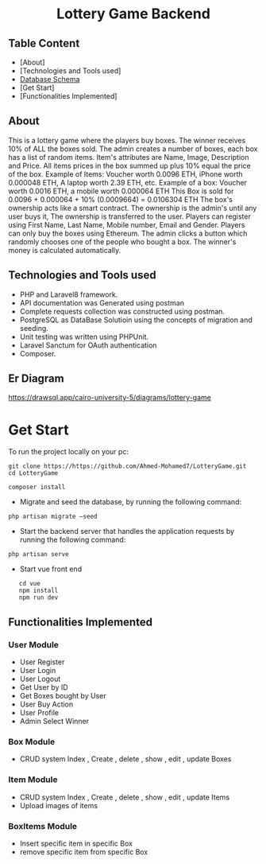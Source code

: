 <div align="center"><h1> Lottery Game Backend </h1></div>


## Table Content
- [About]
- [Technologies and Tools used]
- [Database Schema](#Database-Schema)
- [Get Start]
- [Functionalities Implemented]

## About
This is a lottery game where the players buy boxes.
The winner receives 10% of ALL the boxes sold.
The admin creates a number of boxes, each box has a list of random items. Item's attributes are Name, Image, Description and Price.
All items prices in the box summed up plus 10% equal the price of the box.
Example of Items: Voucher worth 0.0096 ETH, iPhone worth 0.000048 ETH, A laptop worth 2.39 ETH, etc.
Example of a box: Voucher worth 0.0016 ETH, a mobile worth 0.000064 ETH
This Box is sold for 0.0096 + 0.000064 + 10% (0.0009664) = 0.0106304 ETH
The box's ownership acts like a smart contract. The ownership is the admin's until any user buys it, The ownership is transferred to the user.
Players can register using First Name, Last Name, Mobile number, Email and Gender.
Players can only buy the boxes using Ethereum.
The admin clicks a button which randomly chooses one of the people who bought a box. The winner's money is calculated automatically.


## Technologies and Tools used
- PHP and Laravel8 framework.
- API documentation was Generated using postman
- Complete requests collection was constructed using postman.
- PostgreSQL as DataBase Solutioin using the concepts of migration and seeding.
- Unit testing was written using PHPUnit.
- Laravel Sanctum for OAuth authentication
- Composer.

## Er Diagram
https://drawsql.app/cairo-university-5/diagrams/lottery-game

# Get Start
To run the project locally on your pc:
```
git clone https://https://github.com/Ahmed-Mohamed7/LotteryGame.git
cd LotteryGame
```
```
composer install
```
- Migrate and seed the database, by running the following command:
```
php artisan migrate –seed
```
- Start the backend server that handles the application requests by running the following command: 
```
php artisan serve
```
- Start vue front end
```
   cd vue
   npm install
   npm run dev
```


## Functionalities Implemented
### User Module
- User Register
- User Login
- User Logout
- Get User by ID
- Get Boxes bought by User
- User Buy Action
- User Profile
- Admin Select Winner

### Box Module
- CRUD system Index , Create , delete , show , edit , update Boxes

### Item Module
- CRUD system Index , Create , delete , show , edit , update Items
- Upload images of items

### BoxItems Module
- Insert specific item in specific Box
- remove specific item from specific Box
